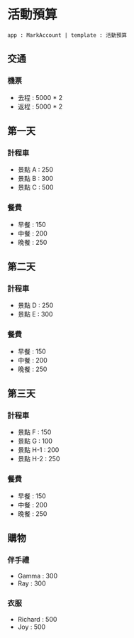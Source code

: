 活動預算
======
`app : MarkAccount | template : 活動預算`

交通
------
### 機票
+ 去程 : 5000 * 2
+ 返程 : 5000 * 2


第一天
------
### 計程車
+ 景點 A : 250
+ 景點 B : 300
+ 景點 C : 500

### 餐費
+ 早餐 : 150
+ 中餐 : 200
+ 晚餐 : 250


第二天
------
### 計程車
+ 景點 D : 250
+ 景點 E : 300

### 餐費
+ 早餐 : 150
+ 中餐 : 200
+ 晚餐 : 250


第三天
------
### 計程車
+ 景點 F : 150
+ 景點 G : 100
+ 景點 H-1 : 200
+ 景點 H-2 : 250

### 餐費
+ 早餐 : 150
+ 中餐 : 200
+ 晚餐 : 250


購物
------
### 伴手禮
+ Gamma : 300 
+ Ray : 300

### 衣服
+ Richard : 500
+ Joy : 500 



